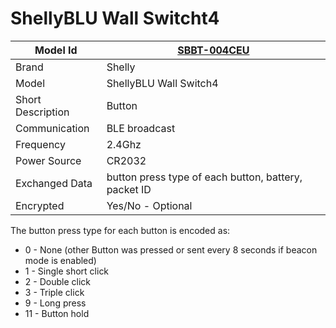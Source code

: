 # ShellyBLU Wall Switcht4

|Model Id|[SBBT-004CEU](https://github.com/theengs/decoder/blob/development/src/devices/SBBT_004CEU_json.h)|
|-|-|
|Brand|Shelly|
|Model|ShellyBLU Wall Switch4|
|Short Description|Button|
|Communication|BLE broadcast|
|Frequency|2.4Ghz|
|Power Source|CR2032|
|Exchanged Data|button press type of each button, battery, packet ID|
|Encrypted|Yes/No - Optional|

The button press type for each button is encoded as:

* 0 - None (other Button was pressed or sent every 8 seconds if beacon mode is enabled)
* 1 - Single short click
* 2 - Double click
* 3 - Triple click
* 9 - Long press
* 11 - Button hold
